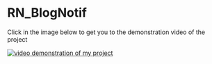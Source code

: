 # RN_BlogNotif
Click in the image below to get you to the demonstration video of the project

[![video demonstration of my project](https://i.ibb.co/1QmnG6D/RN-Blog-Push-N.png)](https://www.youtube.com/watch?v=UAkJGt6XX6s&ab_channel=Abdelhalimbenoun)
